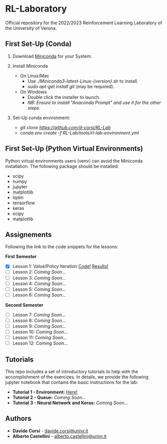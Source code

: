 # RL-Laboratory
Official repository for the 2022/2023 Reinforcement Learning Laboratory of the University of Verona.

## First Set-Up (Conda)
1. Download [Miniconda](https://docs.conda.io/en/latest/miniconda.html) for your System.

2.  Install Miniconda
	- On Linux/Mac 
		- Use *./Miniconda3-latest-Linux-{version}.sh* to install.
		- *sudo apt-get install git* (may be required).
	- On Windows
		- Double click the installer to launch.
		- *NB: Ensure to install "Anaconda Prompt" and use it for the other steps.*

3.  Set-Up conda environment:
	- *git clone https://github.com/d-corsi/RL-Lab*
	- *conda env create -f RL-Lab/tools/rl-lab-environment.yml*

## First Set-Up (Python Virtual Environments)
Python virtual environments users (venv) can avoid the Miniconda installation. The following package should be installed:
  - scipy
  - numpy
  - jupyter
  - matplotlib
  - tqdm
  - tensorflow
  - keras
  - scipy
  - matplotlib

## Assignements
Following the link to the code snippets for the lessons:

**First Semester**
- [x] Lesson 1: Value/Policy Iteration [Code!](lessons/lesson_1_code.py) [Results!](lessons/lesson_1_results.txt)
- [ ] Lesson 2:  *Coming Soon...*
- [ ] Lesson 3:  *Coming Soon...*
- [ ] Lesson 4:  *Coming Soon...*
- [ ] Lesson 5:  *Coming Soon...*
- [ ] Lesson 6:  *Coming Soon...*

**Second Semester**
- [ ] Lesson 7:  *Coming Soon...*
- [ ] Lesson 8:  *Coming Soon...*
- [ ] Lesson 9:  *Coming Soon...*
- [ ] Lesson 10:  *Coming Soon...*
- [ ] Lesson 11:  *Coming Soon...*
- [ ] Lesson 12:  *Coming Soon...*

## Tutorials
This repo includes a set of introductory tutorials to help with the accomplishment of the exercizes. In details, we provide the following jupyter notebook that contains the basic instructions for the lab:
- **Tutorial 1 - Environment:** [Here!](tutorials/tutorial_environment.ipynb)
- **Tutorial 2 - Queue:** *Coming Soon...*
- **Tutorial 3 - Neural Network and Keras:** *Coming Soon...*


## Authors
*  **Davide Corsi** - davide.corsi@univr.it
*  **Alberto Castellini** - alberto.castellini@univr.it
